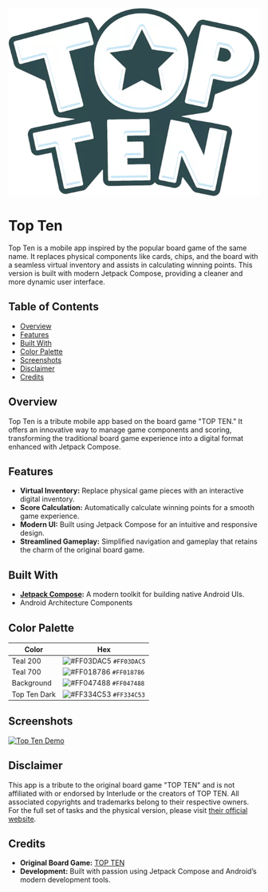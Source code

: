 ![Top Ten Logo](app/src/main/res/drawable/topten_logo.png) 

# Top Ten
Top Ten is a mobile app inspired by the popular board game of the same name. It replaces physical components like cards, chips, and the board with a seamless virtual inventory and assists in calculating winning points. This version is built with modern Jetpack Compose, providing a cleaner and more dynamic user interface.                             

## Table of Contents
- [Overview](#overview)
- [Features](#features)
- [Built With](#built-with)
- [Color Palette](#color-palette)
- [Screenshots](#screenshots)
- [Disclaimer](#disclaimer)
- [Credits](#credits)

## Overview
Top Ten is a tribute mobile app based on the board game "TOP TEN." It offers an innovative way to manage game components and scoring, transforming the traditional board game experience into a digital format enhanced with Jetpack Compose.

## Features
- **Virtual Inventory:** Replace physical game pieces with an interactive digital inventory.
- **Score Calculation:** Automatically calculate winning points for a smooth game experience.
- **Modern UI:** Built using Jetpack Compose for an intuitive and responsive design.
- **Streamlined Gameplay:** Simplified navigation and gameplay that retains the charm of the original board game.

## Built With
- **[Jetpack Compose](https://developer.android.com/jetpack/compose):** A modern toolkit for building native Android UIs.
- Android Architecture Components

## Color Palette

| Color        | Hex                                                                    |
|--------------|------------------------------------------------------------------------|
| Teal 200     | ![#FF03DAC5](https://via.placeholder.com/10/0a192f?text=+) `#FF03DAC5` |
| Teal 700     | ![#FF018786](https://via.placeholder.com/10/0a192f?text=+) `#FF018786` |
| Background   | ![#FF047488](https://via.placeholder.com/10/303C55?text=+) `#FF047488` |
| Top Ten Dark | ![#FF334C53](https://via.placeholder.com/10/8892b0?text=+) `#FF334C53` |

## Screenshots

[![Top Ten Demo](https://i.postimg.cc/HkfY6WMV/tip-top-demo-transparrent.png)](https://postimg.cc/gxHbJWNW)

## Disclaimer
This app is a tribute to the original board game "TOP TEN" and is not affiliated with or endorsed by Interlude or the creators of TOP TEN. All associated copyrights and trademarks belong to their respective owners. For the full set of tasks and the physical version, please visit [their official website](https://www.cocktailgames.com/en/game/top-ten/).

## Credits
- **Original Board Game:** [TOP TEN](https://www.cocktailgames.com/en/game/top-ten/)
- **Development:** Built with passion using Jetpack Compose and Android’s modern development tools.
